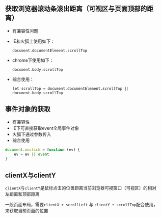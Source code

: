 ## 获取浏览器滚动条滚出距离（可视区与页面顶部的距离）

- 有兼容性问题

- IE和火狐上使用如下：

  `document.documentElement.scrollTop`

- chrome下使用如下：

  `document.body.scrollTop`
  
- 综合使用：

  `let scrollTop = document.documentElement.scrollTop || document.body.scrollTop`



## 事件对象的获取

- 有兼容性
- IE下可直接获取event全局事件对象
- 火狐下通过参数传入
- 综合使用

```js
document.onclick = function (ev) {
    ev = ev || event
}
```



## clientX与clientY

`clientX`与`clientY`是鼠标点击的位置距离当前浏览器可视窗口（可视区）的相对左距离和顶部距离

一般页面布局，需要`clientX + scrollLeft` 与 `clientY + scrollTop`配合使用，来获取当前页面的位置


